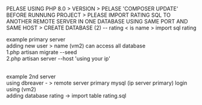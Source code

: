 PELASE USING PHP 8.0 > VERSION > PELASE 'COMPOSER UPDATE' BEFORE RUNNUNG PROJECT > PLEASE IMPORT RATING SQL TO ANOTHER REMOTE SERVER IN ONE DATABASE USING SAME PORT AND SAME HOST > CREATE DATABASE (2) -- rating < is name > import sql rating 

example primary server 
<br>
adding new user > name (vm2) can access all database
<br>
1.php artisan migrate --seed 
<br>
2.php artisan server --host  'using your ip' 
<br>

<br>
example 2nd server
<br>
using dbreaver - > remote server primary mysql (ip server primary) login using (vm2)
<br>
adding database rating -> import table rating.sql
